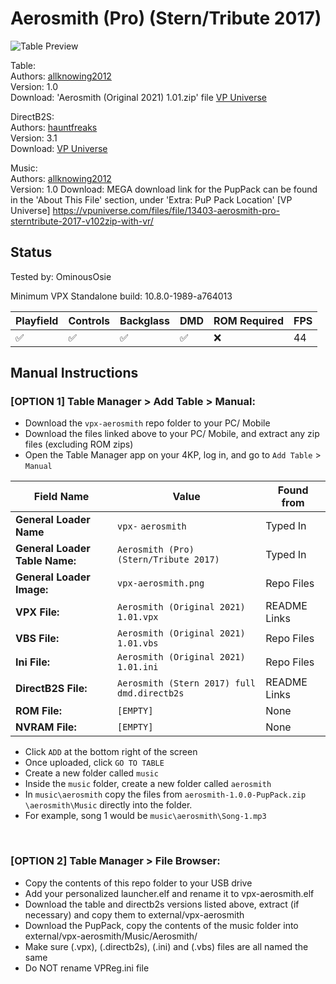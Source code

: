 # Aerosmith (Pro) (Stern/Tribute 2017) 

![Table Preview](../../images/vpx-aerosmith-preview.jpg)

Table:  
Authors: [allknowing2012](https://vpuniverse.com/profile/5615-allknowing2012/)  
Version: 1.0  
Download: 'Aerosmith (Original 2021) 1.01.zip' file [VP Universe](https://vpuniverse.com/files/file/13403-aerosmith-pro-sterntribute-2017-v102zip-with-vr/) 

DirectB2S:  
Authors: [hauntfreaks](https://vpuniverse.com/profile/5216-hauntfreaks/)  
Version: 3.1  
Download: [VP Universe](https://vpuniverse.com/files/file/13413-aerosmith-stern-2017flex-b2s-with-full-dmd/)

Music:  
Authors: [allknowing2012](https://vpuniverse.com/profile/5615-allknowing2012/)  
Version: 1.0 
Download: MEGA download link for the PupPack can be found in the 'About This File' section, under 'Extra: PuP Pack Location'
[VP Universe] https://vpuniverse.com/files/file/13403-aerosmith-pro-sterntribute-2017-v102zip-with-vr/

## Status 

Tested by: OminousOsie

Minimum VPX Standalone build: 10.8.0-1989-a764013

| Playfield | Controls | Backglass | DMD | ROM Required | FPS | 
|-----------|----------|-----------|-----|--------------|-----|
| :white_check_mark: | :white_check_mark: | :white_check_mark: | :white_check_mark: | :x: | 44 |



## Manual Instructions

### [OPTION 1] Table Manager > Add Table > Manual:
- Download the `vpx-aerosmith` repo folder to your PC/ Mobile
- Download the files linked above to your PC/ Mobile, and extract any zip files (excluding ROM zips)
- Open the Table Manager app on your 4KP, log in, and go to `Add Table` > `Manual`

| Field Name | Value | Found from 
|-----------|----------|-----------|
| **General Loader Name** | `vpx-` `aerosmith` | Typed In 
| **General Loader Table Name:** | `Aerosmith (Pro) (Stern/Tribute 2017)` | Typed In
| **General Loader Image:** | `vpx-aerosmith.png` | Repo Files 
| **VPX File:** | `Aerosmith (Original 2021) 1.01.vpx` | README Links 
| **VBS File:** | `Aerosmith (Original 2021) 1.01.vbs` | Repo Files 
| **Ini File:** | `Aerosmith (Original 2021) 1.01.ini` | Repo Files 
| **DirectB2S File:** | `Aerosmith (Stern 2017) full dmd.directb2s` | README Links 
| **ROM File:** | `[EMPTY]` | None  
| **NVRAM File:** | `[EMPTY]` | None 

- Click `ADD` at the bottom right of the screen
- Once uploaded, click `GO TO TABLE`
- Create a new folder called `music`
- Inside the `music` folder, create a new folder called `aerosmith`
- In `music\aerosmith` copy the files from `aerosmith-1.0.0-PupPack.zip` `\aerosmith\Music` directly into the folder.
- For example, song 1 would be `music\aerosmith\Song-1.mp3`

<br>

### [OPTION 2] Table Manager > File Browser:

- Copy the contents of this repo folder to your USB drive
- Add your personalized launcher.elf and rename it to vpx-aerosmith.elf
- Download the table and directb2s versions listed above, extract (if necessary) and copy them to external/vpx-aerosmith
- Download the PupPack, copy the contents of the music folder into external/vpx-aerosmith/Music/Aerosmith/
- Make sure (.vpx), (.directb2s), (.ini) and (.vbs) files are all named the same
- Do NOT rename VPReg.ini file
